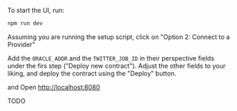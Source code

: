 To start the UI, run:
```bash
npm run dev
```
Assuming you are running the setup script, click on "Option 2: Connect to a Provider"

Add the `ORACLE_ADDR` and the `TWITTER_JOB_ID` in their perspective fields under 
the firs step ("Deploy new contract").
Adjust the other fields to your liking, and deploy the contract using the "Deploy" button.

and Open [http://localhost:8080](http://localhost:8080)

TODO